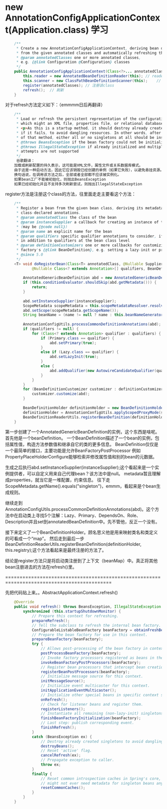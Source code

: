# new AnnotationConfigApplicationContext(Application.class) 学习

``` java
    /**
     * Create a new AnnotationConfigApplicationContext, deriving bean definitions
     * from the given annotated classes and automatically refreshing the context.
     * @param annotatedClasses one or more annotated classes,
     * e.g. {@link Configuration @Configuration} classes
     */
    public AnnotationConfigApplicationContext(Class<?>... annotatedClasses) {
        this.reader = new AnnotatedBeanDefinitionReader(this); // reader即解析配置？
        this.scanner = new ClassPathBeanDefinitionScanner(this);    // scanner用来扫描包？
        register(annotatedClasses); // 注册该class
        refresh();  // 刷新
    }
```
对于refresh方法定义如下：（emmmm日后再翻译）
``` java
	/**
	 * Load or refresh the persistent representation of the configuration,
	 * which might an XML file, properties file, or relational database schema.
	 * <p>As this is a startup method, it should destroy already created singletons
	 * if it fails, to avoid dangling resources. In other words, after invocation
	 * of that method, either all or no singletons at all should be instantiated.
	 * @throws BeansException if the bean factory could not be initialized
	 * @throws IllegalStateException if already initialized and multiple refresh
	 * attempts are not supported
	 */
	 谷歌翻译：
    加载或刷新配置的持久表示，这可能是XML文件，属性文件或关系数据库模式。
    由于这是一种启动方法，因此它应该销毁已经创建的单例（如果它失败），以避免悬挂资源。 
    换句话说，在调用该方法之后，全部或者全部都不应该被实例化。
    如果bean工厂不能被初始化，则抛出BeansException
    如果已经初始化并且不支持多次刷新尝试，则抛出IllegalStateException
```

register方法是注册这个class的方法，往里面走走主要看这个方法：
``` java
    /**
     * Register a bean from the given bean class, deriving its metadata from
     * class-declared annotations.
     * @param annotatedClass the class of the bean
     * @param instanceSupplier a callback for creating an instance of the bean
     * (may be {@code null})
     * @param name an explicit name for the bean
     * @param qualifiers specific qualifier annotations to consider, if any,
     * in addition to qualifiers at the bean class level
     * @param definitionCustomizers one or more callbacks for customizing the
     * factory's {@link BeanDefinition}, e.g. setting a lazy-init or primary flag
     * @since 5.0
     */
    <T> void doRegisterBean(Class<T> annotatedClass, @Nullable Supplier<T> instanceSupplier, @Nullable String name,
            @Nullable Class<? extends Annotation>[] qualifiers, BeanDefinitionCustomizer... definitionCustomizers) {
    
        AnnotatedGenericBeanDefinition abd = new AnnotatedGenericBeanDefinition(annotatedClass);
        if (this.conditionEvaluator.shouldSkip(abd.getMetadata())) {
            return;
        }
    
        abd.setInstanceSupplier(instanceSupplier);
        ScopeMetadata scopeMetadata = this.scopeMetadataResolver.resolveScopeMetadata(abd);
        abd.setScope(scopeMetadata.getScopeName());
        String beanName = (name != null ? name : this.beanNameGenerator.generateBeanName(abd, this.registry));
    
        AnnotationConfigUtils.processCommonDefinitionAnnotations(abd);
        if (qualifiers != null) {
            for (Class<? extends Annotation> qualifier : qualifiers) {
                if (Primary.class == qualifier) {
                    abd.setPrimary(true);
                }
                else if (Lazy.class == qualifier) {
                    abd.setLazyInit(true);
                }
                else {
                    abd.addQualifier(new AutowireCandidateQualifier(qualifier));
                }
            }
        }
        for (BeanDefinitionCustomizer customizer : definitionCustomizers) {
            customizer.customize(abd);
        }
    
        BeanDefinitionHolder definitionHolder = new BeanDefinitionHolder(abd, beanName);
        definitionHolder = AnnotationConfigUtils.applyScopedProxyMode(scopeMetadata, definitionHolder, this.registry);
        BeanDefinitionReaderUtils.registerBeanDefinition(definitionHolder, this.registry);
    }
```
第一步创建了一个AnnotatedGenericBeanDefinition的实例，这个东西是啥呢。
首先他是一个beanDefinition。
一个BeanDefinition描述了一个bean的实例，包括属性值，构造方法参数值和继承自它的类的更多信息。
BeanDefinition仅仅是一个最简单的接口，主要功能是允许BeanFactoryPostProcessor 例如PropertyPlaceHolderConfigure能够检索并修改属性值和别的bean的元数据。

生成之后执行abd.setInstanceSupplier(instanceSupplier);这个看起来是一个实例提供者，可以自定义用来自己代理bean？该方法中是null。
metadata暂且理解成properties，就当它是一堆配置，约束信息。
往下走ScopeMetadata.getName().equals("singleton")，emmm，看起来是个bean生成规则。

继续走到AnnotationConfigUtils.processCommonDefinitionAnnotations(abd)。这个方法中在启动类上寻找5个注解：Lazy、Primary、DependsOn、Role、Description并且set到annotatedBeanDefinition中。先不管他，反正一个没有。

接下来定义了一个BeanDefinitionHolder。顾名思义他是用来映射类名和类定义的可看成一个“map”。
然后走到最后一步BeanDefinitionReaderUtils.registerBeanDefinition(definitionHolder, this.registry);这个方法看起来是最终注册的方法了。

结论是register方法只是将启动类注册到了上下文（beanMap）中。真正将其他bean注册进去的方法在refresh()里。

===========================================================================================

先把代码贴上来。。AbstractApplicationContext.refresh()
``` java
    @Override
    public void refresh() throws BeansException, IllegalStateException {
        synchronized (this.startupShutdownMonitor) {
            // Prepare this context for refreshing.
            prepareRefresh();
            // Tell the subclass to refresh the internal bean factory.
            ConfigurableListableBeanFactory beanFactory = obtainFreshBeanFactory();
            // Prepare the bean factory for use in this context.
            prepareBeanFactory(beanFactory);
            try {
                // Allows post-processing of the bean factory in context subclasses.
                postProcessBeanFactory(beanFactory);
                // Invoke factory processors registered as beans in the context.
                invokeBeanFactoryPostProcessors(beanFactory);
                // Register bean processors that intercept bean creation.
                registerBeanPostProcessors(beanFactory);
                // Initialize message source for this context.
                initMessageSource();
                // Initialize event multicaster for this context.
                initApplicationEventMulticaster();
                // Initialize other special beans in specific context subclasses.
                onRefresh();
                // Check for listener beans and register them.
                registerListeners();
                // Instantiate all remaining (non-lazy-init) singletons.
                finishBeanFactoryInitialization(beanFactory);
                // Last step: publish corresponding event.
                finishRefresh();
            }
            catch (BeansException ex) {
                // Destroy already created singletons to avoid dangling resources.
                destroyBeans();
                // Reset 'active' flag.
                cancelRefresh(ex);
                // Propagate exception to caller.
                throw ex;
            }
            finally {
                // Reset common introspection caches in Spring's core, since we
                // might not ever need metadata for singleton beans anymore...
                resetCommonCaches();
            }
        }
    }
```
